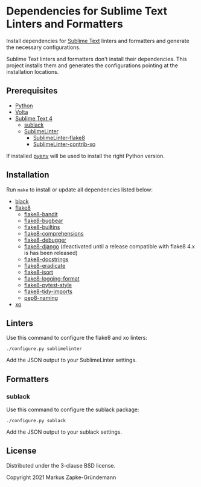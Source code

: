 # Dependencies for Sublime Text Linters and Formatters

Install dependencies for [Sublime Text](https://www.sublimetext.com/) linters and formatters and
generate the necessary configurations.

Sublime Text linters and formatters don't install their dependencies. This project installs them and
generates the configurations pointing at the installation locations.

## Prerequisites

- [Python](https://www.python.org/)
- [Volta](https://volta.sh/)
- [Sublime Text 4](https://www.sublimetext.com/)
    - [sublack](https://github.com/jgirardet/sublack)
    - [SublimeLinter](https://github.com/SublimeLinter/SublimeLinter)
        - [SublimeLinter-flake8](https://github.com/SublimeLinter/SublimeLinter-flake8)
        - [SublimeLinter-contrib-xo](https://github.com/xojs/SublimeLinter-contrib-xo)

If installed [pyenv](https://github.com/pyenv/pyenv) will be used to install the right Python version.

## Installation

Run `make` to install or update all dependencies listed below:

- [black](https://github.com/ambv/black)
- [flake8](https://github.com/pycqa/flake8)
    - [flake8-bandit](https://github.com/tylerwince/flake8-bandit)
    - [flake8-bugbear](https://github.com/PyCQA/flake8-bugbear)
    - [flake8-builtins](https://github.com/gforcada/flake8-builtins)
    - [flake8-comprehensions](https://github.com/adamchainz/flake8-comprehensions)
    - [flake8-debugger](https://github.com/JBKahn/flake8-debugger)
    - [flake8-django](https://github.com/rocioar/flake8-django) (deactivated until a release compatible with flake8 4.x is has been released)
    - [flake8-docstrings](https://github.com/PyCQA/flake8-docstrings)
    - [flake8-eradicate](https://github.com/sobolevn/flake8-eradicate)
    - [flake8-isort](https://github.com/gforcada/flake8-isort)
    - [flake8-logging-format](https://github.com/globality-corp/flake8-logging-format)
    - [flake8-pytest-style](https://github.com/m-burst/flake8-pytest-style)
    - [flake8-tidy-imports](https://github.com/adamchainz/flake8-tidy-imports)
    - [pep8-naming](https://github.com/PyCQA/pep8-naming)
- [xo](https://github.com/xojs/xo)

## Linters

Use this command to configure the flake8 and xo linters:

```console
./configure.py sublimelinter
```

Add the JSON output to your SublimeLinter settings.

## Formatters

### sublack

Use this command to configure the sublack package:

```console
./configure.py sublack
```

Add the JSON output to your sublack settings.

## License

Distributed under the 3-clause BSD license.

Copyright 2021 Markus Zapke-Gründemann
